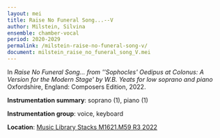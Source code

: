 ```yaml
---
layout: mei
title: Raise No Funeral Song...--V
author: Milstein, Silvina
ensemble: chamber-vocal
period: 2020-2029
permalink: /milstein-raise-no-funeral-song-v/
document: milstein_raise_no_funeral_song_V.mei
---
```


In *Raise No Funeral Song... from ''Sophocles' Oedipus at Colonus: A Version for the Modern Stage' by W.B. Yeats for low soprano and piano* Oxfordshire, England: Composers Edition, 2022.

**Instrumentation summary**: soprano (1), piano (1)

**Instrumentation group**: voice, keyboard

**Location**: <a href="https://tufts.primo.exlibrisgroup.com/permalink/01TUN_INST/1kc9gia/alma991018744589203851" target="_blank">Music Library Stacks M1621.M59 R3 2022</a>
